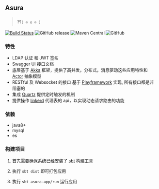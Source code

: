## Asura

> ⛩`( ⊙ o ⊙ )`

[![Build Status](https://travis-ci.org/asura-pro/indigo-api.svg?branch=master)](https://travis-ci.org/asura-pro/indigo-api)
![GitHub release](https://img.shields.io/github/release/asura-pro/indigo-api.svg)
![Maven Central](https://img.shields.io/maven-metadata/v/http/central.maven.org/maven2/cc/akkaha/asura-core_2.12/maven-metadata.xml.svg)
![GitHub](https://img.shields.io/github/license/asura-pro/indigo-api.svg)

### 特性
- LDAP 认证 和 JWT 签名
- Swagger UI 接口文档
- 底层基于 [Akka](https://github.com/akka/akka) 框架，提供了高并发，分布式，消息驱动这些应用特性和 [Actor](https://en.wikipedia.org/wiki/Actor_model) 抽象模型
- RESTful 及 Websocket 的接口 基于 [Playframework](https://github.com/playframework/playframework) 实现, 所有接口都是非阻塞的
- 集成 [Quartz](https://github.com/quartz-scheduler/quartz) 提供定时触发的机制
- 提供操作 [linkerd](https://github.com/linkerd/linkerd) 代理表的 api，以实现动态请求路由的功能

### 依赖
- java8+
- mysql
- es

### 构建项目

1. 首先需要确保系统已经安装了 [sbt](https://www.scala-sbt.org/1.x/docs/Setup.html) 构建工具

2. 执行 `sbt dist` 即可打包应用

3. 执行 `sbt asura-app/run` 运行应用
